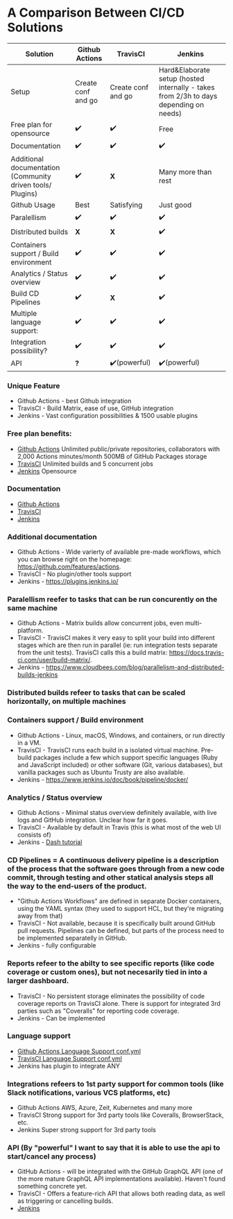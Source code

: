# A Comparison Between CI/CD Solutions

| **Solution** | **Github Actions** | **TravisCI** | **Jenkins** |
| --- | --- | --- | --- |
| Setup | Create conf and go | Create conf and go | Hard&Elaborate setup (hosted internally - takes from 2/3h to days depending on needs)
| Free plan for opensource | ✔️ | ✔️ | Free
| Documentation | ✔️ | ✔️ | ✔️ |
| Additional documentation (Community driven tools/ Plugins) | ✔️ | **X** | Many more than rest
| Github Usage | Best | Satisfying | Just good
| Paralellism | ✔️ | ✔️ | ✔️ |
| Distributed builds | **X** | **X** | ✔️ |
| Containers support / Build environment | ✔️ | ✔️ | ✔️ |
| Analytics / Status overview | ✔️ | ✔️ | ✔️ |
| Build CD Pipelines | ✔️ | **X** | ✔️ |
| Multiple language support: | ✔️ | ✔️ | ✔️ |
| Integration possibility? | ✔️ | ✔️ | ✔️ |
| API |**?**| ✔️(powerful) | ✔️(powerful) |


### Unique Feature
- Github Actions - best Github integration
- TravisCI - Build Matrix, ease of use, GitHub integration 
- Jenkins - Vast configuration possibilities & 1500 usable plugins

### Free plan benefits:

- [Github Actions](http://hackage.haskell.org/package/lens-simple)  Unlimited public/private repositories, collaborators with 2,000 Actions minutes/month
500MB of GitHub Packages storage
- [TravisCI](https://travis-ci.com/) Unlimited builds and 5 concurrent jobs 
- [Jenkins](https://www.jenkins.io/) Opensource

### Documentation

- [Github Actions](https://help.github.com/en/actions)
- [TravisCI](https://docs.travis-ci.com/)
- [Jenkins](https://www.jenkins.io/doc/book/)

### Additional documentation

- Github Actions - Wide varierty of available pre-made workflows, which you can browse right on the homepage: https://github.com/features/actions.
- TravisCI - No plugin/other tools support
- Jenkins - https://plugins.jenkins.io/

### Paralellism reefer to tasks that can be run concurently on the same machine

- Github Actions - Matrix builds allow concurrent jobs, even multi-platform.
- TravisCI - TravisCI makes it very easy to split your build into different stages which are then run in parallel (ie: run integration tests separate from the unit tests). TravisCI calls this a build matrix: https://docs.travis-ci.com/user/build-matrix/.
- Jenkins - https://www.cloudbees.com/blog/parallelism-and-distributed-builds-jenkins

### Distributed builds refeer to tasks that can be scaled horizontally, on multiple machines

### Containers support / Build environment

- Github Actions - Linux, macOS, Windows, and containers, or run directly in a VM.
- TravisCI - TravisCI runs each build in a isolated virtual machine. Pre-build packages include a few which support specific languages (Ruby and JavaScript included) or other software (Git, various databases), but vanilla packages such as Ubuntu Trusty are also available.
- Jenkins - https://www.jenkins.io/doc/book/pipeline/docker/

### Analytics / Status overview

- Github Actions - Minimal status overview definitely available, with live logs and GitHub integration. Unclear how far it goes.
- TravisCI - Available by default in Travis (this is what most of the web UI consists of)
- Jenkins - [Dash tutorial](https://www.cloudbees.com/blog/audit-trail-dashboard-cloudbees-jenkins-analytics)

### CD Pipelines = A continuous delivery pipeline is a description of the process that the software goes through from a new code commit, through testing and other statical analysis steps all the way to the end-users of the product.

- "Github Actions Workflows" are defined in separate Docker containers, using the YAML syntax (they used to support HCL, but they're migrating away from that)
- TravisCI - Not available, because it is specifically built around GitHub pull requests. Pipelines can be defined, but parts of the process need to be implemented separatelly in GitHub.
- Jenkins - fully configurable

### Reports refeer to the abilty to see specific reports (like code coverage or custom ones), but not necesarily tied in into a larger dashboard.

- TravisCI - No persistent storage eliminates the possibility of code coverage reports on TravisCI alone. There is support for integrated 3rd parties such as "Coveralls" for reporting code coverage.
- Jenkins - Can be implemented

### Language support

- [Github Actions Language Support conf.yml](https://github.com/actions/starter-workflows/tree/master/ci) 
- [TravisCI Language Support conf.yml](https://docs.travis-ci.com/user/languages/)
- Jenkins has plugin to integrate ANY

### Integrations refeers to 1st party support for common tools (like Slack notifications, various VCS platforms, etc)

- Github Actions AWS, Azure, Zeit, Kubernetes and many more
- TravisCI Strong support for 3rd party tools like Coveralls, BrowserStack, etc.
- Jenkins Super strong support for 3rd party tools

### API (By "powerful" I want to say that it is able to use the api to start/cancel any process)

- GitHub Actions - will be integrated with the GitHub GraphQL API (one of the more mature GraphQL API implementations available). Haven't found something concrete yet.
- TravisCI - Offers a feature-rich API that allows both reading data, as well as triggering or cancelling builds.
- [Jenkins](https://www.jenkins.io/doc/book/using/remote-access-api/)
